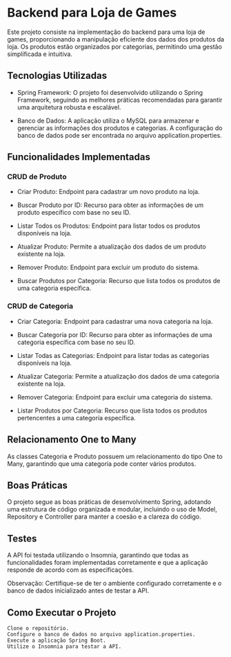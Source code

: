 
# Backend para Loja de Games

Este projeto consiste na implementação do backend para uma loja de games, proporcionando a manipulação eficiente dos dados dos produtos da loja. Os produtos estão organizados por categorias, permitindo uma gestão simplificada e intuitiva.

## Tecnologias Utilizadas

- Spring Framework: O projeto foi desenvolvido utilizando o Spring Framework, seguindo as melhores práticas recomendadas para garantir uma arquitetura robusta e escalável.

- Banco de Dados: A aplicação utiliza o MySQL para armazenar e gerenciar as informações dos produtos e categorias. A configuração do banco de dados pode ser encontrada no arquivo application.properties.

## Funcionalidades Implementadas
### CRUD de Produto

- Criar Produto: Endpoint para cadastrar um novo produto na loja.

- Buscar Produto por ID: Recurso para obter as informações de um produto específico com base no seu ID.

- Listar Todos os Produtos: Endpoint para listar todos os produtos disponíveis na loja.

- Atualizar Produto: Permite a atualização dos dados de um produto existente na loja.

- Remover Produto: Endpoint para excluir um produto do sistema.

- Buscar Produtos por Categoria: Recurso que lista todos os produtos de uma categoria específica.

### CRUD de Categoria

- Criar Categoria: Endpoint para cadastrar uma nova categoria na loja.

- Buscar Categoria por ID: Recurso para obter as informações de uma categoria específica com base no seu ID.

- Listar Todas as Categorias: Endpoint para listar todas as categorias disponíveis na loja.

- Atualizar Categoria: Permite a atualização dos dados de uma categoria existente na loja.

- Remover Categoria: Endpoint para excluir uma categoria do sistema.

- Listar Produtos por Categoria: Recurso que lista todos os produtos pertencentes a uma categoria específica.

## Relacionamento One to Many

As classes Categoria e Produto possuem um relacionamento do tipo One to Many, garantindo que uma categoria pode conter vários produtos.

## Boas Práticas

O projeto segue as boas práticas de desenvolvimento Spring, adotando uma estrutura de código organizada e modular, incluindo o uso de Model, Repository e Controller para manter a coesão e a clareza do código.

## Testes

A API foi testada utilizando o Insomnia, garantindo que todas as funcionalidades foram implementadas corretamente e que a aplicação responde de acordo com as especificações.

Observação: Certifique-se de ter o ambiente configurado corretamente e o banco de dados inicializado antes de testar a API.
## Como Executar o Projeto

    Clone o repositório.
    Configure o banco de dados no arquivo application.properties.
    Execute a aplicação Spring Boot.
    Utilize o Insomnia para testar a API.

